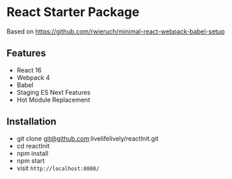 # React Starter Package

Based on https://github.com/rwieruch/minimal-react-webpack-babel-setup

## Features

* React 16
* Webpack 4
* Babel
* Staging ES Next Features
* Hot Module Replacement

## Installation

* git clone git@github.com:livelifelively/reactInit.git
* cd reactInit
* npm install
* npm start
* visit `http://localhost:8080/`

